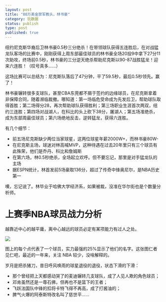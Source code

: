 ```yaml
---
layout: post
title: "80万美金禁军教头，林书豪"
category: 玩数据
status: publish
type: post
published: true
---
```

纽约尼克斯华裔后卫林书豪0.5秒三分绝杀！在带领球队获得五连胜后，在对战猛龙队客场的比赛中，刚刚获得上周东部最佳球员的林书豪全场20投9中拿下27分11次助攻，终场前0.5秒，林书豪的三分逆天绝杀帮助尼克斯以90-87战胜猛龙！迎来六连胜！（叹号真多……）

这场比赛可以总结为：尼克斯队落后了47分钟，平了59.5秒，最后0.5秒领先。赢了！

林书豪辗转很多支球队，甚至CBA东莞都不屑于签约的边缘球员，在尼克斯拿着非保障合同，随着濒临裁撤。哪知道：第一场临危受命成为先发后卫，帮助球队取得首胜；第二场得分28，再次帮助球队获得胜利；第三场职业生涯首次两双，纽约三连胜；第四场对战湖人，在科比的头上砍下38分，屠湖人；第五场准绝杀，成为东部周最佳球员；第六场绝地反击，逆转猛龙，获得六连胜。


有几个细节：

* 前五场尼克斯缺少两位当家球星，这两位球星年薪2000W+，而林书豪80W-
* 在尼克斯主场，球迷对林高喊MVP，这种待遇在过去20年里只有三个球员有此殊荣，他们是乔丹、科比和詹姆斯
* 在第六场，林0.5秒绝杀，全场起立欢呼。但不要忘记，那里是对手猛龙队的主场
* 据ESPN统计，林首发前5场豪取136分，超过了传奇中锋奥尼尔，是NBA历史第一


噢，忘记说了。林毕业于哈佛大学经济系，如果被裁，没准在华尔街也是个数量分析师。


# 上赛季NBA球员战力分析

越靠近中心的越平庸，离中心越远的球员必定有某项能力有过人之处。

<img src="https://pic-1300049111.cos.ap-beijing.myqcloud.com/img/20201225155109.png"/>

图上的每个点代表了一个球员，实力最强的25%显示了他们的名字。这张图仁者见仁吧，最近的一年来，关注 NBA 较少，没啥解释的。

岁月是把杀猪刀，昔日呼风唤雨的球星退役的退役，状态下滑的下滑：

*  那个曾经把上天都感动哭了的麦迪辗转几支球队，成了人见人欺的角色球员；
*  邓肯虽然还是一尊石佛，但再也不是篮下的王者；
*  飞跃法国队中锋的扣将卡特飞得不再高，成了打酱油的；
*  脾气火爆的阿泰斯特改名叫了慈世平……

